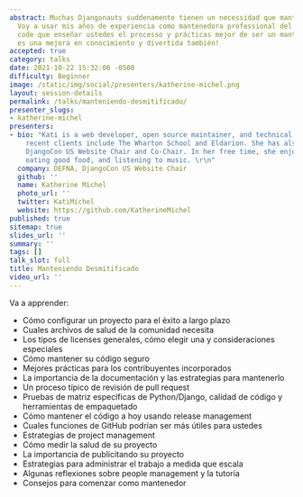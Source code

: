 ```yaml
---
abstract: Muchas Djangonauts suddenamente tienen un necessidad que mantener un proyecto.
  Voy a usar mis años de experiencia como mantenedora professional del open source
  code que enseñar ustedes el processo y prácticas mejor de ser un mantendero. ¡Manteniendo
  es una mejora en conocimiento y divertida también!
accepted: true
category: talks
date: 2021-10-22 15:32:00 -0500
difficulty: Beginner
image: /static/img/social/presenters/katherine-michel.png
layout: session-details
permalink: /talks/manteniendo-desmitificado/
presenter_slugs:
- katherine-michel
presenters:
- bio: "Kati is a web developer, open source maintainer, and technical writer. Her
    recent clients include The Wharton School and Eldarion. She has also been the
    DjangoCon US Website Chair and Co-Chair. In her free time, she enjoys traveling,
    eating good food, and listening to music. \r\n"
  company: DEFNA, DjangoCon US Website Chair
  github: ''
  name: Katherine Michel
  photo_url: ''
  twitter: KatiMichel
  website: https://github.com/KatherineMichel
published: true
sitemap: true
slides_url: ''
summary: ''
tags: []
talk_slot: full
title: Manteniendo Desmitificado
video_url: ''
---
```


Va a apprender:

* Cómo configurar un proyecto para el éxito a largo plazo
* Cuales archivos de salud de la comunidad necesita
* Los tipos de licenses generales, cómo elegir una y consideraciones especiales
* Cómo mantener su código seguro
* Mejores prácticas para los contribuyentes incorporados
* La importancia de la documentación y las estrategias para mantenerlo
* Un proceso típico de revisión de pull request
* Pruebas de matriz específicas de Python/Django, calidad de código y herramientas de empaquetado
* Cómo mantener el código a hoy usando release management
* Cuales funciones de GitHub podrían ser más útiles para ustedes
* Estrategias de project management
* Cómo medir la salud de su proyecto
* ​​La importancia de publicitando su proyecto
* Estrategias para administrar el trabajo a medida que escala
* Algunas reflexiones sobre people management y la tutoría
* Consejos para comenzar como mantenedor
